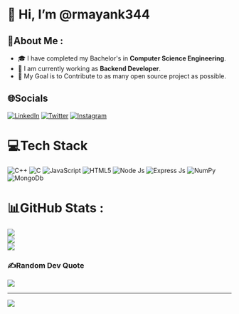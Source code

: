 # 👋 Hi, I’m @rmayank344


<!---
rmayank344/rmayank344 is a ✨ special ✨ repository because its `README.md` (this file) appears on your GitHub profile.
You can click the Preview link to take a look at your changes.
--->

## 💫About Me :
* 🎓 I have completed my Bachelor's in **Computer Science Engineering**.
* 🌱 I am currently working as **Backend Developer**.
* 🎯 My Goal is to Contribute to as many open source project as possible.

## 🌐Socials
[![LinkedIn](https://img.shields.io/badge/LinkedIn-%230077B5.svg?logo=linkedin&logoColor=white)](https://www.linkedin.com/in/mayank-raj-839186221/)   [![Twitter](https://img.shields.io/badge/Twitter-%231DA1F2.svg?logo=Twitter&logoColor=white)](https://twitter.com/MayankR38174970)   [![Instagram](https://img.shields.io/badge/Instagram-%23E4405F.svg?logo=Instagram&logoColor=white)](https://instagram.com/mayankraj28) 

# 💻Tech Stack
![C++](https://img.shields.io/badge/c++-%2300599C.svg?style=for-the-badge&logo=c%2B%2B&logoColor=white) ![C](https://img.shields.io/badge/c-%2300599C.svg?style=for-the-badge&logo=c&logoColor=white) ![JavaScript](https://img.shields.io/badge/dart-%230175C2.svg?style=for-the-badge&logo=dart&logoColor=white) ![HTML5](https://img.shields.io/badge/html5-%23E34F26.svg?style=for-the-badge&logo=html5&logoColor=white) ![Node Js](https://img.shields.io/badge/Flutter-%2302569B.svg?style=for-the-badge&logo=Flutter&logoColor=white) ![Express Js](https://img.shields.io/badge/mysql-%2300f.svg?style=for-the-badge&logo=mysql&logoColor=white) ![NumPy](https://img.shields.io/badge/numpy-%23013243.svg?style=for-the-badge&logo=numpy&logoColor=white) ![MongoDb](https://img.shields.io/badge/pandas-%23150458.svg?style=for-the-badge&logo=pandas&logoColor=white)
# 📊GitHub Stats :
![](https://github-readme-stats.vercel.app/api?username=rmayank344&theme=dark&hide_border=false&include_all_commits=false&count_private=false)<br/>
![](https://github-readme-streak-stats.herokuapp.com/?user=rmayank344&theme=dark&hide_border=false)<br/>
![](https://github-readme-stats.vercel.app/api/top-langs/?username=rmayank344&theme=dark&hide_border=false&include_all_commits=false&count_private=false&layout=compact)

### ✍️Random Dev Quote
![](https://quotes-github-readme.vercel.app/api?type=horizontal&theme=radical)

---
[![](https://visitcount.itsvg.in/api?id=rmayank344&icon=5&color=3)](https://visitcount.itsvg.in)
